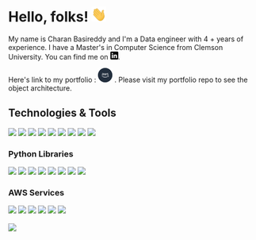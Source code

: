 # Hello, folks! <img src="wave.gif" width="30px" height="30px" />

My name is Charan Basireddy and I'm a Data engineer with 4 + years of experience. I have a Master's in Computer Science from Clemson University. You can find me on [![Linkedin](linkedin-3-16.png)][2.1].

Here's link to my portfolio : [![Portfolio](AWS_logo_1.png)][3.1] . Please visit my portfolio repo to see the object architecture.

## Technologies & Tools
![](https://img.shields.io/badge/OS-Linux-informational?style=flat&logo=linux&logoColor=white&color=2bbc8a)
![](https://img.shields.io/badge/Code-Python-informational?style=flat&logo=python&logoColor=white&color=2bbc8a)
![](https://img.shields.io/badge/Code-PHP-informational?style=flat&logo=php&logoColor=white&color=2bbc8a)
![](https://img.shields.io/badge/Shell-Bash-informational?style=flat&logo=gnu-bash&logoColor=white&color=2bbc8a)
![](https://img.shields.io/badge/Tools-Anaconda-informational?style=flat&logo=anaconda&logoColor=white&color=2bbc8a)
![](https://img.shields.io/badge/Tools-MySQL-informational?style=flat&logo=mysql&logoColor=white&color=2bbc8a)
![](https://img.shields.io/badge/Cloud-AWS-informational?style=flat&logo=aws&logoColor=white&color=2bbc8a)
![](https://img.shields.io/badge/Tools-Docker-informational?style=flat&logo=docker&logoColor=white&color=2bbc8a)
![](https://img.shields.io/badge/Tools-GIT-informational?style=flat&logo=git&logoColor=white&color=2bbc8a)

###  Python Libraries
![](https://img.shields.io/badge/DeepLearning-PyTorch-informational?style=flat&logo=pytorch&logoColor=white&color=2bbc8a)
![](https://img.shields.io/badge/DataScience-Numpy-informational?style=flat&logo=numpy&logoColor=white&color=2bbc8a)
![](https://img.shields.io/badge/DataScience-Pandas-informational?style=flat&logo=pandas&logoColor=white&color=2bbc8a)
![](https://img.shields.io/badge/WebFramework-Flask-informational?style=flat&logo=flask&logoColor=white&color=2bbc8a)
![](https://img.shields.io/badge/WebScrap-Requests-informational?style=flat&logo=requests&logoColor=white&color=2bbc8a)
![](https://img.shields.io/badge/Database-SQLAlchemy-informational?style=flat&logo=sqlalchemy&logoColor=white&color=2bbc8a)
![](https://img.shields.io/badge/DeepLearning-Keras-informational?style=flat&logo=keras&logoColor=white&color=2bbc8a)
![](https://img.shields.io/badge/MachineLearning-ScikitLearn-informational?style=flat&logo=scikit-learn&logoColor=white&color=2bbc8a)


### AWS Services
![](https://img.shields.io/badge/Storage-S3-informational?style=flat&logo=s3&logoColor=white&color=2bbc8a)
![](https://img.shields.io/badge/Database-RDS-informational?style=flat&logo=rds&logoColor=white&color=2bbc8a)
![](https://img.shields.io/badge/Routing-LoadBalancer-informational?style=flat&logo=loadbalancer&logoColor=white&color=2bbc8a)
![](https://img.shields.io/badge/Compute-Lambda-informational?style=flat&logo=lambda&logoColor=white&color=2bbc8a)
![](https://img.shields.io/badge/MachineLearning-SageMaker-informational?style=flat&logo=sagemaker&logoColor=white&color=2bbc8a)
![](https://img.shields.io/badge/Compute-EC2-informational?style=flat&logo=ec2&logoColor=white&color=2bbc8a)


<a href="https://github.com/4019charan?tab=repositories">
  <img align="center" src="https://github-readme-stats.vercel.app/api/top-langs/?username=4019charan&hide=java,html,tex&title_color=ffffff&text_color=c9cacc&icon_color=2bbc8a&bg_color=1d1f21&langs_count=6" />


  <!-- links to your social media accounts -->

[1.1]: https://github.com/4019charan
[2.1]: https://www.linkedin.com/in/charan-basireddy/
[3.1]: http://online-portfolio01.s3-website-us-east-1.amazonaws.com


<!--
**4019charan/4019charan** is a ✨ _special_ ✨ repository because its `README.md` (this file) appears on your GitHub profile.

Here are some ideas to get you started:

- 🔭 I’m currently working on ...
- 🌱 I’m currently learning ...
- 👯 I’m looking to collaborate on ...
- 🤔 I’m looking for help with ...
- 💬 Ask me about ...
- 📫 How to reach me: ...
- 😄 Pronouns: ...
- ⚡ Fun fact: ...
-->
